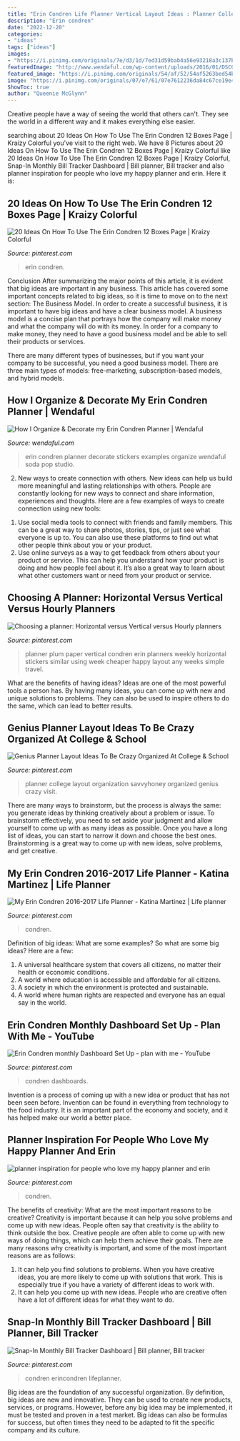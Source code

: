 ```yaml
---
title: "Erin Condren Life Planner Vertical Layout Ideas : Planner College Layout Organization Savvyhoney Organized Genius Crazy Visit"
description: "Erin condren"
date: "2022-12-20"
categories:
- "ideas"
tags: ["ideas"]
images:
- "https://i.pinimg.com/originals/7e/d3/1d/7ed31d59bab4a56e93218a3c137b8225.png"
featuredImage: "http://www.wendaful.com/wp-content/uploads/2016/01/DSC00001.jpg"
featured_image: "https://i.pinimg.com/originals/54/af/52/54af5263bed54bf123709dd522ed3c3d.jpg"
image: "https://i.pinimg.com/originals/07/e7/61/07e7612236da84c67ce19e43ddb0a34a.jpg"
ShowToc: true
author: "Queenie McGlynn"
---
```



Creative people have a way of seeing the world that others can't. They see the world in a different way and it makes everything else easier.

	

		
searching about 20 Ideas On How To Use The Erin Condren 12 Boxes Page | Kraizy Colorful you've visit to the right web. We have 8 Pictures about 20 Ideas On How To Use The Erin Condren 12 Boxes Page | Kraizy Colorful like 20 Ideas On How To Use The Erin Condren 12 Boxes Page | Kraizy Colorful, Snap-In Monthly Bill Tracker Dashboard | Bill planner, Bill tracker and also planner inspiration for people who love my happy planner and erin. Here it is:
		
    
## 20 Ideas On How To Use The Erin Condren 12 Boxes Page | Kraizy Colorful

<img loading=lazy src="https://i.pinimg.com/originals/1a/8f/35/1a8f3588858c0ddc8ffa7895fca5fe02.jpg" onerror="this.onerror=null;this.src='https://tse2.mm.bing.net/th?id=OIP.U6xnU2Jt561sFyioDQ7mmQHaE8&amp;pid=15.1';" alt="20 Ideas On How To Use The Erin Condren 12 Boxes Page | Kraizy Colorful">

_Source: pinterest.com_

>erin condren. 

	

Conclusion
After summarizing the major points of this article, it is evident that big ideas are important in any business. This article has covered some important concepts related to big ideas, so it is time to move on to the next section: The Business Model.
In order to create a successful business, it is important to have big ideas and have a clear business model. A business model is a concise plan that portrays how the company will make money and what the company will do with its money. In order for a company to make money, they need to have a good business model and be able to sell their products or services. 

There are many different types of businesses, but if you want your company to be successful, you need a good business model. There are three main types of models: free-marketing, subscription-based models, and hybrid models.

    
## How I Organize &amp; Decorate My Erin Condren Planner | Wendaful

<img loading=lazy src="http://www.wendaful.com/wp-content/uploads/2016/01/DSC00001.jpg" onerror="this.onerror=null;this.src='https://tse2.mm.bing.net/th?id=OIP.jj0J7iUMz1tGt9LQMjtKnwHaE6&amp;pid=15.1';" alt="How I Organize &amp; Decorate my Erin Condren Planner | Wendaful">

_Source: wendaful.com_

>erin condren planner decorate stickers examples organize wendaful soda pop studio. 

	

2. New ways to create connection with others.
New ideas can help us build more meaningful and lasting relationships with others. People are constantly looking for new ways to connect and share information, experiences and thoughts. Here are a few examples of ways to create connection using new tools: 
1) Use social media tools to connect with friends and family members. This can be a great way to share photos, stories, tips, or just see what everyone is up to. You can also use these platforms to find out what other people think about you or your product. 
2) Use online surveys as a way to get feedback from others about your product or service. This can help you understand how your product is doing and how people feel about it. It’s also a great way to learn about what other customers want or need from your product or service.

    
## Choosing A Planner: Horizontal Versus Vertical Versus Hourly Planners

<img loading=lazy src="https://i.pinimg.com/originals/54/af/52/54af5263bed54bf123709dd522ed3c3d.jpg" onerror="this.onerror=null;this.src='https://tse3.mm.bing.net/th?id=OIP.Y3MzvkTWNyZCQMi4ls_-5wHaFj&amp;pid=15.1';" alt="Choosing a planner: Horizontal versus Vertical versus Hourly planners">

_Source: pinterest.com_

>planner plum paper vertical condren erin planners weekly horizontal stickers similar using week cheaper happy layout any weeks simple travel. 

	

What are the benefits of having ideas?
Ideas are one of the most powerful tools a person has. By having many ideas, you can come up with new and unique solutions to problems. They can also be used to inspire others to do the same, which can lead to better results.

    
## Genius Planner Layout Ideas To Be Crazy Organized At College &amp; School

<img loading=lazy src="https://i.pinimg.com/originals/7e/d3/1d/7ed31d59bab4a56e93218a3c137b8225.png" onerror="this.onerror=null;this.src='https://tse2.mm.bing.net/th?id=OIP.p8nNtNRaXlkQ9SEdr62LHAHaPb&amp;pid=15.1';" alt="Genius Planner Layout Ideas To Be Crazy Organized At College &amp; School">

_Source: pinterest.com_

>planner college layout organization savvyhoney organized genius crazy visit. 

	

There are many ways to brainstorm, but the process is always the same: you generate ideas by thinking creatively about a problem or issue. To brainstorm effectively, you need to set aside your judgment and allow yourself to come up with as many ideas as possible. Once you have a long list of ideas, you can start to narrow it down and choose the best ones. Brainstorming is a great way to come up with new ideas, solve problems, and get creative.

    
## My Erin Condren 2016-2017 Life Planner - Katina Martinez | Life Planner

<img loading=lazy src="https://i.pinimg.com/originals/f9/a7/86/f9a7867ffe80899127fce4e507b55c0c.jpg" onerror="this.onerror=null;this.src='https://tse2.mm.bing.net/th?id=OIP.4I_Dzb4y2_L_DjvKMuPahwHaEx&amp;pid=15.1';" alt="My Erin Condren 2016-2017 Life Planner - Katina Martinez | Life planner">

_Source: pinterest.com_

>condren. 

	

Definition of big ideas: What are some examples?
So what are some big ideas? Here are a few: 
1. A universal healthcare system that covers all citizens, no matter their health or economic conditions. 
2. A world where education is accessible and affordable for all citizens. 
3. A society in which the environment is protected and sustainable. 
4. A world where human rights are respected and everyone has an equal say in the world.

    
## Erin Condren Monthly Dashboard Set Up - Plan With Me - YouTube

<img loading=lazy src="https://i.pinimg.com/originals/07/e7/61/07e7612236da84c67ce19e43ddb0a34a.jpg" onerror="this.onerror=null;this.src='https://tse4.mm.bing.net/th?id=OIP.gH6CpubR2T4uVnQihVjIFQHaEK&amp;pid=15.1';" alt="Erin Condren monthly Dashboard Set Up - plan with me - YouTube">

_Source: pinterest.com_

>condren dashboards. 

	

Invention is a process of coming up with a new idea or product that has not been seen before. Invention can be found in everything from technology to the food industry. It is an important part of the economy and society, and it has helped make our world a better place.

    
## Planner Inspiration For People Who Love My Happy Planner And Erin

<img loading=lazy src="https://i.pinimg.com/originals/1a/f0/ec/1af0ec18515bf134140b4963d0841dff.jpg" onerror="this.onerror=null;this.src='https://tse4.mm.bing.net/th?id=OIP.b4pTf6Y5aUIY3CMbPXCpSwHaHa&amp;pid=15.1';" alt="planner inspiration for people who love my happy planner and erin">

_Source: pinterest.com_

>condren. 

	

The benefits of creativity: What are the most important reasons to be creative?
Creativity is important because it can help you solve problems and come up with new ideas. People often say that creativity is the ability to think outside the box. Creative people are often able to come up with new ways of doing things, which can help them achieve their goals. There are many reasons why creativity is important, and some of the most important reasons are as follows: 
1) It can help you find solutions to problems. When you have creative ideas, you are more likely to come up with solutions that work. This is especially true if you have a variety of different ideas to work with. 
2) It can help you come up with new ideas. People who are creative often have a lot of different ideas for what they want to do.

    
## Snap-In Monthly Bill Tracker Dashboard | Bill Planner, Bill Tracker

<img loading=lazy src="https://i.pinimg.com/originals/9f/e5/7f/9fe57f0b6a823ce8fa58b008435fcb70.jpg" onerror="this.onerror=null;this.src='https://tse3.mm.bing.net/th?id=OIP.ZoD8NlrGGRzq9-shEmERtwHaHV&amp;pid=15.1';" alt="Snap-In Monthly Bill Tracker Dashboard | Bill planner, Bill tracker">

_Source: pinterest.com_

>condren erincondren lifeplanner. 

	

Big ideas are the foundation of any successful organization. By definition, big ideas are new and innovative. They can be used to create new products, services, or programs. However, before any big idea may be implemented, it must be tested and proven in a test market. Big ideas can also be formulas for success, but often times they need to be adapted to fit the specific company and its culture.


